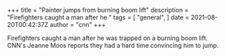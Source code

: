 +++
title = "Painter jumps from burning boom lift"
description = "Firefighters caught a man after he "
tags = [
"general",
]
date = 2021-08-20T00:42:37Z
author = "cnn"
+++

Firefighters caught a man after he was trapped on a burning boom lift. CNN's Jeanne Moos reports they had a hard time convincing him to jump.
    
